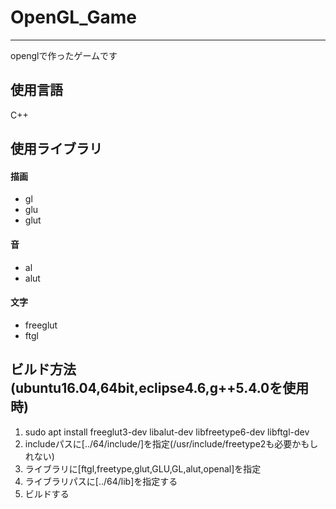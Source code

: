 # OpenGL_Game
---
openglで作ったゲームです

## 使用言語
C++

## 使用ライブラリ
#### 描画
* gl
* glu
* glut

#### 音
* al
* alut

#### 文字
* freeglut
* ftgl

## ビルド方法(ubuntu16.04,64bit,eclipse4.6,g++5.4.0を使用時)
1. sudo apt install freeglut3-dev libalut-dev libfreetype6-dev libftgl-dev
2. includeパスに[../64/include/]を指定(/usr/include/freetype2も必要かもしれない)
3. ライブラリに[ftgl,freetype,glut,GLU,GL,alut,openal]を指定
4. ライブラリパスに[../64/lib]を指定する
5. ビルドする
